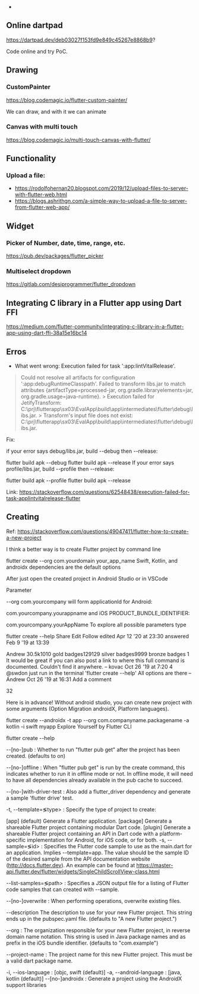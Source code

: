 *
## Online dartpad

https://dartpad.dev/deb03027f153fd9e849c45267e8868b9?

Code online and try PoC.

## Drawing

### CustomPainter

https://blog.codemagic.io/flutter-custom-painter/

We can draw, and with it we can animate

### Canvas with multi touch

https://blog.codemagic.io/multi-touch-canvas-with-flutter/


## Functionality

### Upload a file:
* https://rodolfohernan20.blogspot.com/2019/12/upload-files-to-server-with-flutter-web.html
* https://blogs.ashrithgn.com/a-simple-way-to-upload-a-file-to-server-from-flutter-web-app/


## Widget
### Picker of Number, date, time, range, etc.

https://pub.dev/packages/flutter_picker


### Multiselect dropdown

https://gitlab.com/desiprogrammer/flutter_dropdown


## Integrating C library in a Flutter app using Dart FFI

https://medium.com/flutter-community/integrating-c-library-in-a-flutter-app-using-dart-ffi-38a15e16bc14

## Erros

* What went wrong:
Execution failed for task ':app:lintVitalRelease'.
> Could not resolve all artifacts for configuration ':app:debugRuntimeClasspath'.
   > Failed to transform libs.jar to match attributes {artifactType=processed-jar, org.gradle.libraryelements=jar, org.gradle.usage=java-runtime}.
      > Execution failed for JetifyTransform: C:\prj\flutterapp\sx03\EvalApp\build\app\intermediates\flutter\debug\libs.jar.
         > Transform's input file does not exist: C:\prj\flutterapp\sx03\EvalApp\build\app\intermediates\flutter\debug\libs.jar. 

Fix:

if your error says debug/libs.jar, build --debug then --release:

flutter build apk --debug
flutter build apk --release
If your error says profile/libs.jar, build --profile then --release:

flutter build apk --profile
flutter build apk --release

Link: https://stackoverflow.com/questions/62548438/execution-failed-for-task-applintvitalrelease-flutter

## Creating

Ref: https://stackoverflow.com/questions/49047411/flutter-how-to-create-a-new-project

I think a better way is to create Flutter project by command line

flutter create --org com.yourdomain your_app_name
Swift, Kotlin, and androidx dependencies are the default options

After just open the created project in Android Studio or in VSCode

Parameter

--org com.yourcompany
will form applicationId for Android:

com.yourcompany.yourappname
and iOS PRODUCT_BUNDLE_IDENTIFIER:

com.yourcompany.yourAppName
To explore all possible parameters type

flutter create --help
Share
Edit
Follow
edited Apr 12 '20 at 23:30
answered Feb 9 '19 at 13:39

Andrew
30.5k1010 gold badges129129 silver badges9999 bronze badges
1
It would be great if you can also post a link to where this full command is documented. Couldn't find it anywhere. – kovac Oct 26 '19 at 7:20
4
@swdon just run in the terminal 'flutter create --help' All options are there – Andrew Oct 26 '19 at 16:31
Add a comment

32

Here is in advance! Without android studio, you can create new project with some arguments (Option Migration androidX, Platform languages).

flutter create --androidx -t app --org com.companyname.packagename -a kotlin -i swift myapp
Explore Yourself by Flutter CLI

flutter create --help

--[no-]pub : Whether to run "flutter pub get" after the project has been created. (defaults to on)

--[no-]offline : When "flutter pub get" is run by the create command, this indicates whether to run it in offline mode or not. In offline mode, it will need to have all dependencies already available in the pub cache to succeed.

--[no-]with-driver-test : Also add a flutter_driver dependency and generate a sample 'flutter drive' test.

-t, --template=≶type> : Specify the type of project to create:

 [app]                (default) Generate a Flutter application.
 [package]            Generate a shareable Flutter project containing modular Dart code.
 [plugin]             Generate a shareable Flutter project containing an API in Dart code with a platform-specific
                       implementation for Android, for iOS code, or for both.
-s, --sample=≶id> : Specifies the Flutter code sample to use as the main.dart for an application. Implies --template=app. The value should be the sample ID of the desired sample from the API documentation website (http://docs.flutter.dev). An example can be found at https://master-api.flutter.dev/flutter/widgets/SingleChildScrollView-class.html

--list-samples=≶path> : Specifies a JSON output file for a listing of Flutter code samples that can created with --sample.

--[no-]overwrite : When performing operations, overwrite existing files.

--description The description to use for your new Flutter project. This string ends up in the pubspec.yaml file. (defaults to "A new Flutter project.")

--org : The organization responsible for your new Flutter project, in reverse domain name notation. This string is used in Java package names and as prefix in the iOS bundle identifier. (defaults to "com.example")

--project-name : The project name for this new Flutter project. This must be a valid dart package name.

-i, --ios-language : [objc, swift (default)]
-a, --android-language : [java, kotlin (default)]
--[no-]androidx : Generate a project using the AndroidX support libraries
